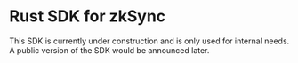 # Rust SDK for zkSync

This SDK is currently under construction and is only used for internal needs. A public version of the SDK would be
announced later.
